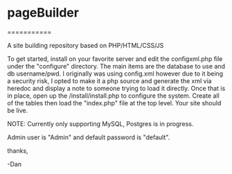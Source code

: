 # pageBuilder
===========

A site building repository based on PHP/HTML/CSS/JS

To get started, install on your favorite server and edit the configxml.php file under the "configure" directory.  The main items are the database to use and db username/pwd.  I originally was using config.xml however due to it being a security risk, I opted to make it a php source and generate the xml via heredoc and display a note to someone trying to load it directly.  Once that is in place, open up the <your site>/install/install.php to configure the system.  Create all of the tables then load the "index.php" file at the top level.  Your site should be live.

NOTE: Currently only supporting MySQL, Postgres is in progress.

Admin user is "Admin" and default password is "default".

thanks,

-Dan
